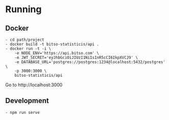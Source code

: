 # Running

## Docker

``` #!/bin/bash
- cd path/project
- docker build -t bitso-statisticis/api .
- docker run -t -i \
    -e NODE_ENV='https://api.bitso.com' \
    -e JWT_SECRET='eyJhbGciOiJIUzI1NiIsInR5cCI6IkpXVCJ9' \
    -e DATABASE_URL='postgres://postgres:1234@localhost:5432/postgres' \
    -p 3000:3000 \
    bitso-statisticis/api
```

Go to http://localhost:3000

## Development

``` #!/bin/bash
- npm run serve
```